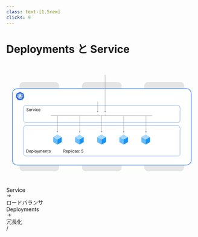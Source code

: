 ```yaml
---
class: text-[1.5rem]
clicks: 9
---
```


# Deployments と Service

<div class="grid grid-cols-[1fr,1fr] gap-8 h-[85%]">
  <div class="my-auto">

  <svg width="600" height="391" viewBox="0 0 666 391" fill="none" xmlns="http://www.w3.org/2000/svg">
    <!-- nodes -->
    <rect v-click="1" x="46" y="46" width="139" height="313" rx="14" fill="#E5E5E5"/>
    <rect v-click="1" x="265" y="46" width="139" height="313" rx="14" fill="#E5E5E5"/>
    <rect v-click="1" x="483" y="46" width="140" height="313" rx="14" fill="#E5E5E5"/>
    <svg class="fill-[#181818] dark:fill-[#d3d3d3]">
      <path v-click="1" d="M107.438 371.818V382H106.244L100.696 374.006H100.597V382H99.3638V371.818H100.557L106.125 379.832H106.225V371.818H107.438ZM112.848 382.159C112.159 382.159 111.554 381.995 111.033 381.667C110.516 381.339 110.112 380.88 109.82 380.29C109.532 379.7 109.388 379.01 109.388 378.222C109.388 377.426 109.532 376.732 109.82 376.138C110.112 375.545 110.516 375.085 111.033 374.756C111.554 374.428 112.159 374.264 112.848 374.264C113.537 374.264 114.141 374.428 114.658 374.756C115.178 375.085 115.582 375.545 115.871 376.138C116.162 376.732 116.308 377.426 116.308 378.222C116.308 379.01 116.162 379.7 115.871 380.29C115.582 380.88 115.178 381.339 114.658 381.667C114.141 381.995 113.537 382.159 112.848 382.159ZM112.848 381.105C113.372 381.105 113.803 380.971 114.141 380.702C114.479 380.434 114.729 380.081 114.891 379.643C115.054 379.206 115.135 378.732 115.135 378.222C115.135 377.711 115.054 377.236 114.891 376.795C114.729 376.354 114.479 375.998 114.141 375.726C113.803 375.454 113.372 375.318 112.848 375.318C112.324 375.318 111.893 375.454 111.555 375.726C111.217 375.998 110.967 376.354 110.805 376.795C110.642 377.236 110.561 377.711 110.561 378.222C110.561 378.732 110.642 379.206 110.805 379.643C110.967 380.081 111.217 380.434 111.555 380.702C111.893 380.971 112.324 381.105 112.848 381.105ZM120.983 382.159C120.346 382.159 119.785 381.998 119.297 381.677C118.81 381.352 118.429 380.895 118.154 380.305C117.879 379.711 117.741 379.01 117.741 378.202C117.741 377.4 117.879 376.704 118.154 376.114C118.429 375.524 118.812 375.068 119.302 374.746C119.793 374.425 120.36 374.264 121.003 374.264C121.5 374.264 121.893 374.347 122.181 374.513C122.473 374.675 122.695 374.861 122.847 375.07C123.003 375.275 123.124 375.444 123.21 375.577H123.309V371.818H124.483V382H123.349V380.827H123.21C123.124 380.966 123.001 381.142 122.842 381.354C122.683 381.562 122.456 381.75 122.161 381.915C121.866 382.078 121.473 382.159 120.983 382.159ZM121.142 381.105C121.613 381.105 122.01 380.982 122.335 380.737C122.66 380.489 122.907 380.146 123.076 379.708C123.245 379.267 123.329 378.759 123.329 378.182C123.329 377.612 123.247 377.113 123.081 376.685C122.915 376.254 122.67 375.92 122.345 375.681C122.02 375.439 121.619 375.318 121.142 375.318C120.645 375.318 120.23 375.446 119.899 375.701C119.571 375.953 119.324 376.296 119.158 376.73C118.996 377.161 118.915 377.645 118.915 378.182C118.915 378.725 118.997 379.219 119.163 379.663C119.332 380.104 119.581 380.455 119.909 380.717C120.24 380.976 120.651 381.105 121.142 381.105ZM129.996 382.159C129.26 382.159 128.626 381.997 128.092 381.672C127.562 381.344 127.153 380.886 126.864 380.3C126.579 379.71 126.437 379.024 126.437 378.241C126.437 377.459 126.579 376.77 126.864 376.173C127.153 375.573 127.554 375.106 128.067 374.771C128.584 374.433 129.188 374.264 129.877 374.264C130.275 374.264 130.667 374.33 131.055 374.463C131.443 374.596 131.796 374.811 132.114 375.109C132.432 375.404 132.686 375.795 132.875 376.283C133.064 376.77 133.158 377.37 133.158 378.082V378.58H127.272V377.565H131.965C131.965 377.134 131.879 376.75 131.706 376.412C131.537 376.074 131.296 375.807 130.981 375.612C130.669 375.416 130.301 375.318 129.877 375.318C129.41 375.318 129.005 375.434 128.664 375.666C128.326 375.895 128.066 376.193 127.883 376.561C127.701 376.929 127.61 377.323 127.61 377.744V378.42C127.61 378.997 127.709 379.486 127.908 379.887C128.11 380.285 128.39 380.588 128.748 380.797C129.106 381.002 129.522 381.105 129.996 381.105C130.305 381.105 130.583 381.062 130.831 380.976C131.083 380.886 131.3 380.754 131.483 380.578C131.665 380.399 131.806 380.177 131.905 379.912L133.039 380.23C132.92 380.615 132.719 380.953 132.437 381.244C132.156 381.533 131.808 381.758 131.393 381.92C130.979 382.08 130.513 382.159 129.996 382.159Z" />
      <path v-click="1" d="M326.438 371.818V382H325.244L319.696 374.006H319.597V382H318.364V371.818H319.557L325.125 379.832H325.225V371.818H326.438ZM331.848 382.159C331.159 382.159 330.554 381.995 330.033 381.667C329.516 381.339 329.112 380.88 328.82 380.29C328.532 379.7 328.388 379.01 328.388 378.222C328.388 377.426 328.532 376.732 328.82 376.138C329.112 375.545 329.516 375.085 330.033 374.756C330.554 374.428 331.159 374.264 331.848 374.264C332.537 374.264 333.141 374.428 333.658 374.756C334.178 375.085 334.582 375.545 334.871 376.138C335.162 376.732 335.308 377.426 335.308 378.222C335.308 379.01 335.162 379.7 334.871 380.29C334.582 380.88 334.178 381.339 333.658 381.667C333.141 381.995 332.537 382.159 331.848 382.159ZM331.848 381.105C332.372 381.105 332.803 380.971 333.141 380.702C333.479 380.434 333.729 380.081 333.891 379.643C334.054 379.206 334.135 378.732 334.135 378.222C334.135 377.711 334.054 377.236 333.891 376.795C333.729 376.354 333.479 375.998 333.141 375.726C332.803 375.454 332.372 375.318 331.848 375.318C331.324 375.318 330.893 375.454 330.555 375.726C330.217 375.998 329.967 376.354 329.805 376.795C329.642 377.236 329.561 377.711 329.561 378.222C329.561 378.732 329.642 379.206 329.805 379.643C329.967 380.081 330.217 380.434 330.555 380.702C330.893 380.971 331.324 381.105 331.848 381.105ZM339.983 382.159C339.346 382.159 338.785 381.998 338.297 381.677C337.81 381.352 337.429 380.895 337.154 380.305C336.879 379.711 336.741 379.01 336.741 378.202C336.741 377.4 336.879 376.704 337.154 376.114C337.429 375.524 337.812 375.068 338.302 374.746C338.793 374.425 339.36 374.264 340.003 374.264C340.5 374.264 340.893 374.347 341.181 374.513C341.473 374.675 341.695 374.861 341.847 375.07C342.003 375.275 342.124 375.444 342.21 375.577H342.309V371.818H343.483V382H342.349V380.827H342.21C342.124 380.966 342.001 381.142 341.842 381.354C341.683 381.562 341.456 381.75 341.161 381.915C340.866 382.078 340.473 382.159 339.983 382.159ZM340.142 381.105C340.613 381.105 341.01 380.982 341.335 380.737C341.66 380.489 341.907 380.146 342.076 379.708C342.245 379.267 342.329 378.759 342.329 378.182C342.329 377.612 342.247 377.113 342.081 376.685C341.915 376.254 341.67 375.92 341.345 375.681C341.02 375.439 340.619 375.318 340.142 375.318C339.645 375.318 339.23 375.446 338.899 375.701C338.571 375.953 338.324 376.296 338.158 376.73C337.996 377.161 337.915 377.645 337.915 378.182C337.915 378.725 337.997 379.219 338.163 379.663C338.332 380.104 338.581 380.455 338.909 380.717C339.24 380.976 339.651 381.105 340.142 381.105ZM348.996 382.159C348.26 382.159 347.626 381.997 347.092 381.672C346.562 381.344 346.153 380.886 345.864 380.3C345.579 379.71 345.437 379.024 345.437 378.241C345.437 377.459 345.579 376.77 345.864 376.173C346.153 375.573 346.554 375.106 347.067 374.771C347.584 374.433 348.188 374.264 348.877 374.264C349.275 374.264 349.667 374.33 350.055 374.463C350.443 374.596 350.796 374.811 351.114 375.109C351.432 375.404 351.686 375.795 351.875 376.283C352.064 376.77 352.158 377.37 352.158 378.082V378.58H346.272V377.565H350.965C350.965 377.134 350.879 376.75 350.706 376.412C350.537 376.074 350.296 375.807 349.981 375.612C349.669 375.416 349.301 375.318 348.877 375.318C348.41 375.318 348.005 375.434 347.664 375.666C347.326 375.895 347.066 376.193 346.883 376.561C346.701 376.929 346.61 377.323 346.61 377.744V378.42C346.61 378.997 346.709 379.486 346.908 379.887C347.11 380.285 347.39 380.588 347.748 380.797C348.106 381.002 348.522 381.105 348.996 381.105C349.305 381.105 349.583 381.062 349.831 380.976C350.083 380.886 350.3 380.754 350.483 380.578C350.665 380.399 350.806 380.177 350.905 379.912L352.039 380.23C351.92 380.615 351.719 380.953 351.437 381.244C351.156 381.533 350.808 381.758 350.393 381.92C349.979 382.08 349.513 382.159 348.996 382.159Z" />
      <path v-click="1" d="M544.438 371.818V382H543.244L537.696 374.006H537.597V382H536.364V371.818H537.557L543.125 379.832H543.225V371.818H544.438ZM549.848 382.159C549.159 382.159 548.554 381.995 548.033 381.667C547.516 381.339 547.112 380.88 546.82 380.29C546.532 379.7 546.388 379.01 546.388 378.222C546.388 377.426 546.532 376.732 546.82 376.138C547.112 375.545 547.516 375.085 548.033 374.756C548.554 374.428 549.159 374.264 549.848 374.264C550.537 374.264 551.141 374.428 551.658 374.756C552.178 375.085 552.582 375.545 552.871 376.138C553.162 376.732 553.308 377.426 553.308 378.222C553.308 379.01 553.162 379.7 552.871 380.29C552.582 380.88 552.178 381.339 551.658 381.667C551.141 381.995 550.537 382.159 549.848 382.159ZM549.848 381.105C550.372 381.105 550.803 380.971 551.141 380.702C551.479 380.434 551.729 380.081 551.891 379.643C552.054 379.206 552.135 378.732 552.135 378.222C552.135 377.711 552.054 377.236 551.891 376.795C551.729 376.354 551.479 375.998 551.141 375.726C550.803 375.454 550.372 375.318 549.848 375.318C549.324 375.318 548.893 375.454 548.555 375.726C548.217 375.998 547.967 376.354 547.805 376.795C547.642 377.236 547.561 377.711 547.561 378.222C547.561 378.732 547.642 379.206 547.805 379.643C547.967 380.081 548.217 380.434 548.555 380.702C548.893 380.971 549.324 381.105 549.848 381.105ZM557.983 382.159C557.346 382.159 556.785 381.998 556.297 381.677C555.81 381.352 555.429 380.895 555.154 380.305C554.879 379.711 554.741 379.01 554.741 378.202C554.741 377.4 554.879 376.704 555.154 376.114C555.429 375.524 555.812 375.068 556.302 374.746C556.793 374.425 557.36 374.264 558.003 374.264C558.5 374.264 558.893 374.347 559.181 374.513C559.473 374.675 559.695 374.861 559.847 375.07C560.003 375.275 560.124 375.444 560.21 375.577H560.309V371.818H561.483V382H560.349V380.827H560.21C560.124 380.966 560.001 381.142 559.842 381.354C559.683 381.562 559.456 381.75 559.161 381.915C558.866 382.078 558.473 382.159 557.983 382.159ZM558.142 381.105C558.613 381.105 559.01 380.982 559.335 380.737C559.66 380.489 559.907 380.146 560.076 379.708C560.245 379.267 560.329 378.759 560.329 378.182C560.329 377.612 560.247 377.113 560.081 376.685C559.915 376.254 559.67 375.92 559.345 375.681C559.02 375.439 558.619 375.318 558.142 375.318C557.645 375.318 557.23 375.446 556.899 375.701C556.571 375.953 556.324 376.296 556.158 376.73C555.996 377.161 555.915 377.645 555.915 378.182C555.915 378.725 555.997 379.219 556.163 379.663C556.332 380.104 556.581 380.455 556.909 380.717C557.24 380.976 557.651 381.105 558.142 381.105ZM566.996 382.159C566.26 382.159 565.626 381.997 565.092 381.672C564.562 381.344 564.153 380.886 563.864 380.3C563.579 379.71 563.437 379.024 563.437 378.241C563.437 377.459 563.579 376.77 563.864 376.173C564.153 375.573 564.554 375.106 565.067 374.771C565.584 374.433 566.188 374.264 566.877 374.264C567.275 374.264 567.667 374.33 568.055 374.463C568.443 374.596 568.796 374.811 569.114 375.109C569.432 375.404 569.686 375.795 569.875 376.283C570.064 376.77 570.158 377.37 570.158 378.082V378.58H564.272V377.565H568.965C568.965 377.134 568.879 376.75 568.706 376.412C568.537 376.074 568.296 375.807 567.981 375.612C567.669 375.416 567.301 375.318 566.877 375.318C566.41 375.318 566.005 375.434 565.664 375.666C565.326 375.895 565.066 376.193 564.883 376.561C564.701 376.929 564.61 377.323 564.61 377.744V378.42C564.61 378.997 564.709 379.486 564.908 379.887C565.11 380.285 565.39 380.588 565.748 380.797C566.106 381.002 566.522 381.105 566.996 381.105C567.305 381.105 567.583 381.062 567.831 380.976C568.083 380.886 568.3 380.754 568.483 380.578C568.665 380.399 568.806 380.177 568.905 379.912L570.039 380.23C569.92 380.615 569.719 380.953 569.437 381.244C569.156 381.533 568.808 381.758 568.393 381.92C567.979 382.08 567.513 382.159 566.996 382.159Z" />
  </svg>
    <!-- cluster -->
    <rect v-click="2" x="21.041" y="69.1217" width="626.715" height="268.154" rx="18" fill="white"/>
    <path v-click="2" d="M60.3092 87.1473C60.1392 86.5999 59.729 86.1547 59.2168 85.8822L48.8151 80.8899C48.5408 80.7537 48.2349 80.7196 47.9606 80.7196C47.6863 80.7196 47.3804 80.7196 47.1086 80.7877L36.7044 85.814C36.1922 86.0525 35.8184 86.4977 35.68 87.0791L33.1239 98.3263C33.022 98.9078 33.1579 99.4892 33.5002 99.9685L40.6976 108.89C41.1079 109.301 41.688 109.574 42.2658 109.608H53.7259C54.34 109.676 54.9202 109.403 55.294 108.89L62.4914 99.9685C62.8337 99.4892 62.9697 98.9078 62.9017 98.3263L60.3092 87.1473Z" fill="#326DE6"/>
    <path v-click="2" d="M58.5435 97.6081C58.51 97.6081 58.4766 97.6081 58.4766 97.5741C58.4766 97.5402 58.4098 97.5402 58.3429 97.5402C58.2092 97.5062 58.0755 97.5062 57.9394 97.5062C57.8726 97.5062 57.8058 97.5062 57.7389 97.4723H57.7055C57.3354 97.4383 56.9343 97.3704 56.5643 97.2685C56.464 97.2346 56.3637 97.1327 56.3303 97.0309C56.3637 97.0309 56.3303 97.0309 56.3303 97.0309L56.0629 96.963C56.1966 95.9735 56.1298 94.9525 55.9292 93.963C55.6953 92.9735 55.2918 92.0204 54.7546 91.1692L54.9552 90.9655V90.9315C54.9552 90.8296 54.9886 90.6938 55.0554 90.6259C55.3563 90.3543 55.6595 90.1482 55.9937 89.9444C56.0605 89.9105 56.1274 89.8765 56.1942 89.8426C56.3279 89.7747 56.4282 89.7068 56.5643 89.6389C56.5977 89.6049 56.6311 89.6049 56.6646 89.571C56.698 89.537 56.6646 89.537 56.6646 89.5031C56.9654 89.2654 57.0346 88.8555 56.7983 88.55C56.698 88.4141 56.4974 88.3123 56.3279 88.3123C56.1608 88.3123 55.9913 88.3802 55.8576 88.4821L55.8242 88.516C55.7908 88.55 55.7573 88.5839 55.7239 88.5839C55.6236 88.6858 55.5234 88.7876 55.4565 88.8895C55.4231 88.9574 55.3563 88.9913 55.3228 89.0253C55.0889 89.2969 54.7857 89.571 54.4848 89.7747C54.418 89.8086 54.3511 89.8426 54.2843 89.8426C54.2509 89.8426 54.184 89.8426 54.1506 89.8086H54.1172L53.8498 89.9784C53.5824 89.7068 53.2792 89.4327 53.0118 89.1611C51.7703 88.1716 50.2281 87.5605 48.65 87.3883L48.6166 87.1167V87.1506C48.5163 87.0827 48.4829 86.9809 48.4494 86.879C48.4494 86.5031 48.4494 86.1296 48.5163 85.7198V85.6858C48.5163 85.6179 48.5497 85.55 48.5497 85.4821C48.5831 85.3463 48.5831 85.2105 48.6166 85.0722V84.8637C48.65 84.5217 48.3826 84.1822 48.046 84.1482C47.8454 84.1143 47.6425 84.2161 47.4754 84.3859C47.3417 84.5217 47.2748 84.6915 47.2748 84.8637V85.0334C47.2748 85.1692 47.3082 85.305 47.3417 85.4433C47.3751 85.5112 47.3751 85.5791 47.3751 85.647V85.681C47.4419 86.0569 47.4419 86.4303 47.4419 86.8402C47.4085 86.9421 47.3751 87.0439 47.2748 87.1118V87.1797L47.2414 87.4513C46.8713 87.4853 46.5037 87.5532 46.1002 87.6211C44.5245 87.9631 43.0801 88.8143 41.9747 90.0075L41.7742 89.8717H41.7408C41.7073 89.8717 41.6739 89.9056 41.6071 89.9056C41.5402 89.9056 41.4734 89.8717 41.4065 89.8377C41.1057 89.6001 40.8025 89.326 40.5685 89.0544C40.5351 88.9865 40.4683 88.9525 40.4349 88.9186C40.3346 88.8167 40.2677 88.7149 40.1675 88.613C40.134 88.5791 40.1006 88.5791 40.0672 88.5451C40.0338 88.5112 40.0338 88.5112 40.0338 88.5112C39.9001 88.4093 39.7329 88.3414 39.5634 88.3414C39.3629 88.3414 39.1934 88.4093 39.0931 88.5791C38.8926 88.8846 38.9594 89.2945 39.2268 89.5322C39.2602 89.5322 39.2602 89.5661 39.2602 89.5661C39.2602 89.5661 39.3271 89.634 39.3605 89.634C39.4608 89.7019 39.5945 89.7698 39.7306 89.8377C39.7974 89.8717 39.8643 89.9056 39.9311 89.9396C40.2677 90.1433 40.602 90.3495 40.8694 90.6211C40.9362 90.689 41.0031 90.8248 40.9696 90.9267V90.8927L41.1702 91.0964C41.1368 91.1643 41.1033 91.1983 41.0699 91.2662C40.029 92.9371 39.5945 94.9137 39.8953 96.8563L39.6279 96.9242C39.6279 96.9581 39.5945 96.9581 39.5945 96.9581C39.5611 97.06 39.4608 97.1279 39.3605 97.1958C38.9905 97.2976 38.6228 97.3655 38.2193 97.3995C38.1525 97.3995 38.0856 97.3995 38.0188 97.4335C37.8851 97.4335 37.7514 97.4674 37.6153 97.4674C37.5819 97.4674 37.5485 97.5014 37.4816 97.5014C37.4482 97.5014 37.4482 97.5014 37.4148 97.5353C37.0447 97.6032 36.8107 97.9452 36.8776 98.3186C36.9444 98.6242 37.2476 98.8304 37.5485 98.7964C37.6153 98.7964 37.6487 98.7964 37.7156 98.7625C37.749 98.7625 37.749 98.7625 37.749 98.7285C37.749 98.6946 37.8493 98.7285 37.8827 98.7285C38.0164 98.6946 38.1501 98.6266 38.2527 98.5927C38.3196 98.5587 38.3864 98.5248 38.4533 98.5248H38.4867C38.8568 98.389 39.191 98.2871 39.5945 98.2192H39.6279C39.7282 98.2192 39.8284 98.2532 39.8953 98.3211C39.9287 98.3211 39.9287 98.355 39.9287 98.355L40.2295 98.3211C40.7333 99.8878 41.6715 101.287 42.9798 102.308C43.2807 102.546 43.5504 102.752 43.8847 102.922L43.7176 103.159C43.7176 103.193 43.751 103.193 43.751 103.193C43.8178 103.295 43.8178 103.431 43.7844 103.535C43.6507 103.877 43.4478 104.217 43.2472 104.525V104.559C43.2138 104.627 43.1804 104.661 43.1135 104.728C43.0467 104.796 42.9798 104.932 42.8796 105.07C42.8462 105.104 42.8462 105.138 42.8127 105.172C42.8127 105.172 42.8127 105.206 42.7793 105.206C42.6122 105.548 42.7459 105.956 43.0467 106.125C43.1135 106.159 43.2138 106.193 43.2807 106.193C43.5481 106.193 43.7844 106.023 43.9181 105.783C43.9181 105.783 43.9181 105.749 43.9515 105.749C43.9515 105.715 43.985 105.682 44.0184 105.648C44.0518 105.512 44.1186 105.41 44.1521 105.272L44.2189 105.068C44.3192 104.692 44.4863 104.353 44.6558 104.011C44.7227 103.909 44.8229 103.841 44.9232 103.807C44.9566 103.807 44.9566 103.807 44.9566 103.773L45.0903 103.501C46.0286 103.877 47.0027 104.047 48.0078 104.047C48.6118 104.047 49.2158 103.979 49.8198 103.809C50.1899 103.741 50.5575 103.606 50.8942 103.504L51.0279 103.741C51.0613 103.741 51.0613 103.741 51.0613 103.775C51.1616 103.809 51.2618 103.877 51.3287 103.979C51.4958 104.321 51.6653 104.661 51.7656 105.036V105.07L51.8324 105.274C51.8658 105.41 51.8993 105.546 51.9661 105.65C51.9995 105.684 51.9995 105.718 52.033 105.752C52.033 105.752 52.033 105.786 52.0664 105.786C52.2001 106.023 52.4364 106.196 52.7038 106.196C52.8041 106.196 52.8709 106.162 52.9712 106.128C53.1049 106.06 53.2386 105.924 53.272 105.752C53.3055 105.582 53.3055 105.41 53.2386 105.24C53.2386 105.206 53.2052 105.206 53.2052 105.206C53.2052 105.172 53.1718 105.138 53.1383 105.104C53.0715 104.969 53.0046 104.867 52.9044 104.762C52.8709 104.694 52.8375 104.661 52.7707 104.593V104.525C52.5367 104.219 52.3672 103.877 52.2335 103.535C52.2001 103.433 52.2001 103.298 52.2669 103.193C52.2669 103.159 52.3004 103.159 52.3004 103.159L52.2001 102.888C53.9119 101.83 55.2202 100.196 55.8242 98.2532L56.0916 98.2871C56.125 98.2871 56.125 98.2532 56.125 98.2532C56.1919 98.1853 56.2921 98.1513 56.3924 98.1513H56.4258C56.7959 98.2192 57.1635 98.3211 57.5002 98.4569H57.5336C57.6004 98.4908 57.6673 98.5248 57.7341 98.5248C57.8678 98.5927 57.9681 98.6606 58.1042 98.6946C58.1376 98.6946 58.171 98.7285 58.2379 98.7285C58.2713 98.7285 58.2713 98.7285 58.3047 98.7625C58.3716 98.7964 58.405 98.7964 58.4718 98.7964C58.7727 98.7964 59.0424 98.5927 59.1427 98.3186C59.1141 97.95 58.8443 97.676 58.5435 97.6081ZM48.8481 96.5507L47.9433 96.9945L47.0385 96.5507L46.8045 95.5612L47.4419 94.7439H48.4494L49.0869 95.5612L48.8481 96.5507ZM54.3153 94.3365C54.4825 95.0519 54.5159 95.7673 54.449 96.4828L51.2618 95.5636C50.961 95.4957 50.7915 95.1877 50.8583 94.8821C50.8918 94.7803 50.9252 94.7124 50.992 94.6445L53.5084 92.326C53.8784 92.9396 54.1482 93.621 54.3153 94.3365ZM52.5033 91.0649L49.753 93.0414C49.519 93.1772 49.1824 93.1433 49.0153 92.9056C48.9484 92.8377 48.915 92.7698 48.915 92.6679L48.7144 89.2266C50.1899 89.3964 51.4982 90.0439 52.5033 91.0649ZM46.4321 89.326L47.1029 89.1902L46.9358 92.5976C46.9358 92.9032 46.6684 93.1433 46.3652 93.1433C46.2649 93.1433 46.1981 93.1093 46.0978 93.0754L43.3141 91.0649C44.1831 90.2136 45.2574 89.6001 46.4321 89.326ZM42.34 92.326L44.8229 94.5741C45.0569 94.7779 45.0903 95.1198 44.8898 95.3575C44.8229 95.4593 44.7561 95.4933 44.6224 95.5272L41.3683 96.4804C41.2657 95.0519 41.5999 93.5871 42.34 92.326ZM41.7694 98.0858L45.0903 97.5062C45.3577 97.5062 45.6275 97.676 45.6609 97.95C45.6943 98.0519 45.6943 98.1877 45.6275 98.292L44.3526 101.428C43.178 100.642 42.2374 99.4488 41.7694 98.0858ZM49.3853 102.311C48.915 102.412 48.447 102.48 47.9433 102.48C47.239 102.48 46.5013 102.344 45.8304 102.138L47.4754 99.1044C47.6425 98.9007 47.9123 98.8328 48.1462 98.9686C48.2465 99.0365 48.3134 99.1044 48.4136 99.2063L50.0251 102.172C49.8198 102.209 49.6193 102.243 49.3853 102.311ZM53.4774 99.3469C52.9736 100.164 52.2693 100.88 51.4648 101.391L50.1564 98.1877C50.0896 97.9161 50.2233 97.642 50.4573 97.5402C50.5575 97.5062 50.6578 97.4723 50.7581 97.4723L54.1124 98.0519C53.9477 98.5272 53.7447 98.971 53.4774 99.3469Z" fill="white"/>
    <rect v-click="2" x="21.041" y="69.1217" width="626.715" height="268.154" rx="18" stroke="#4A86E8" stroke-width="2"/>
    <!-- deployment frame -->
    <rect v-click="3" x="60.6221" y="198.333" width="547.553" height="107.248" rx="8.5" stroke="#4A86E8"/>
    <path v-click="3" d="M200.233 293V282.818H203.673C204.469 282.818 205.122 282.954 205.632 283.226C206.143 283.494 206.52 283.864 206.766 284.334C207.011 284.805 207.134 285.34 207.134 285.94C207.134 286.54 207.011 287.072 206.766 287.536C206.52 288 206.144 288.365 205.637 288.63C205.13 288.892 204.482 289.023 203.693 289.023H200.909V287.909H203.653C204.197 287.909 204.634 287.829 204.966 287.67C205.301 287.511 205.543 287.286 205.692 286.994C205.844 286.699 205.92 286.348 205.92 285.94C205.92 285.533 205.844 285.176 205.692 284.871C205.539 284.566 205.296 284.331 204.961 284.165C204.626 283.996 204.184 283.912 203.634 283.912H201.466V293H200.233ZM205.026 288.426L207.531 293H206.099L203.634 288.426H205.026ZM212.149 293.159C211.413 293.159 210.778 292.997 210.244 292.672C209.714 292.344 209.305 291.886 209.017 291.3C208.731 290.71 208.589 290.024 208.589 289.241C208.589 288.459 208.731 287.77 209.017 287.173C209.305 286.573 209.706 286.106 210.22 285.771C210.737 285.433 211.34 285.264 212.029 285.264C212.427 285.264 212.82 285.33 213.208 285.463C213.595 285.596 213.948 285.811 214.267 286.109C214.585 286.404 214.838 286.795 215.027 287.283C215.216 287.77 215.311 288.37 215.311 289.082V289.579H209.424V288.565H214.117C214.117 288.134 214.031 287.75 213.859 287.412C213.69 287.074 213.448 286.807 213.133 286.611C212.821 286.416 212.454 286.318 212.029 286.318C211.562 286.318 211.158 286.434 210.816 286.666C210.478 286.895 210.218 287.193 210.036 287.561C209.853 287.929 209.762 288.323 209.762 288.744V289.42C209.762 289.997 209.862 290.486 210.061 290.887C210.263 291.285 210.543 291.588 210.901 291.797C211.259 292.002 211.675 292.105 212.149 292.105C212.457 292.105 212.735 292.062 212.984 291.976C213.236 291.886 213.453 291.754 213.635 291.578C213.817 291.399 213.958 291.177 214.058 290.912L215.191 291.23C215.072 291.614 214.871 291.953 214.59 292.244C214.308 292.533 213.96 292.758 213.546 292.92C213.131 293.079 212.666 293.159 212.149 293.159ZM217.095 295.864V285.364H218.229V286.577H218.368C218.454 286.444 218.574 286.275 218.726 286.069C218.882 285.861 219.104 285.675 219.392 285.513C219.684 285.347 220.078 285.264 220.575 285.264C221.218 285.264 221.785 285.425 222.276 285.746C222.766 286.068 223.149 286.524 223.424 287.114C223.699 287.703 223.837 288.399 223.837 289.202C223.837 290.01 223.699 290.711 223.424 291.305C223.149 291.895 222.768 292.352 222.281 292.677C221.794 292.998 221.232 293.159 220.595 293.159C220.105 293.159 219.712 293.078 219.417 292.915C219.122 292.75 218.895 292.562 218.736 292.354C218.577 292.141 218.454 291.966 218.368 291.827H218.269V295.864H217.095ZM218.249 289.182C218.249 289.758 218.333 290.267 218.502 290.708C218.671 291.145 218.918 291.489 219.243 291.737C219.568 291.982 219.966 292.105 220.436 292.105C220.927 292.105 221.336 291.976 221.664 291.717C221.996 291.455 222.244 291.104 222.41 290.663C222.579 290.219 222.664 289.725 222.664 289.182C222.664 288.645 222.581 288.161 222.415 287.73C222.253 287.296 222.006 286.953 221.674 286.701C221.346 286.446 220.933 286.318 220.436 286.318C219.959 286.318 219.558 286.439 219.233 286.681C218.908 286.92 218.663 287.254 218.497 287.685C218.332 288.113 218.249 288.612 218.249 289.182ZM226.8 282.818V293H225.627V282.818H226.8ZM228.949 293V285.364H230.122V293H228.949ZM229.545 284.091C229.317 284.091 229.12 284.013 228.954 283.857C228.791 283.701 228.71 283.514 228.71 283.295C228.71 283.077 228.791 282.889 228.954 282.734C229.12 282.578 229.317 282.5 229.545 282.5C229.774 282.5 229.97 282.578 230.132 282.734C230.298 282.889 230.381 283.077 230.381 283.295C230.381 283.514 230.298 283.701 230.132 283.857C229.97 284.013 229.774 284.091 229.545 284.091ZM235.373 293.159C234.657 293.159 234.041 292.99 233.524 292.652C233.007 292.314 232.609 291.848 232.331 291.255C232.052 290.662 231.913 289.984 231.913 289.221C231.913 288.446 232.056 287.761 232.341 287.168C232.629 286.572 233.03 286.106 233.544 285.771C234.061 285.433 234.664 285.264 235.354 285.264C235.89 285.264 236.374 285.364 236.805 285.562C237.236 285.761 237.589 286.04 237.864 286.398C238.139 286.756 238.31 287.173 238.376 287.65H237.203C237.113 287.302 236.915 286.994 236.606 286.726C236.301 286.454 235.89 286.318 235.373 286.318C234.916 286.318 234.515 286.437 234.17 286.676C233.829 286.911 233.562 287.244 233.37 287.675C233.181 288.103 233.086 288.605 233.086 289.182C233.086 289.772 233.179 290.285 233.365 290.723C233.554 291.16 233.819 291.5 234.16 291.742C234.505 291.984 234.909 292.105 235.373 292.105C235.678 292.105 235.955 292.052 236.204 291.946C236.452 291.84 236.663 291.687 236.835 291.489C237.007 291.29 237.13 291.051 237.203 290.773H238.376C238.31 291.223 238.146 291.629 237.884 291.991C237.626 292.349 237.282 292.634 236.855 292.846C236.431 293.055 235.937 293.159 235.373 293.159ZM242.339 293.179C241.855 293.179 241.416 293.088 241.021 292.905C240.627 292.72 240.314 292.453 240.081 292.105C239.849 291.754 239.733 291.329 239.733 290.832C239.733 290.395 239.82 290.04 239.992 289.768C240.164 289.493 240.395 289.278 240.683 289.122C240.971 288.966 241.29 288.85 241.638 288.774C241.989 288.694 242.342 288.632 242.697 288.585C243.161 288.525 243.537 288.481 243.825 288.451C244.117 288.418 244.329 288.363 244.461 288.287C244.597 288.211 244.665 288.078 244.665 287.889V287.849C244.665 287.359 244.531 286.978 244.263 286.706C243.997 286.434 243.595 286.298 243.055 286.298C242.494 286.298 242.055 286.421 241.737 286.666C241.419 286.911 241.195 287.173 241.066 287.452L239.952 287.054C240.151 286.59 240.416 286.229 240.748 285.97C241.082 285.708 241.447 285.526 241.841 285.423C242.239 285.317 242.63 285.264 243.015 285.264C243.26 285.264 243.542 285.294 243.86 285.354C244.181 285.41 244.491 285.528 244.79 285.707C245.091 285.886 245.341 286.156 245.54 286.517C245.739 286.878 245.839 287.362 245.839 287.969V293H244.665V291.966H244.606C244.526 292.132 244.394 292.309 244.208 292.498C244.022 292.687 243.775 292.847 243.467 292.98C243.159 293.113 242.783 293.179 242.339 293.179ZM242.518 292.125C242.982 292.125 243.373 292.034 243.691 291.851C244.012 291.669 244.254 291.434 244.417 291.145C244.582 290.857 244.665 290.554 244.665 290.236V289.162C244.616 289.221 244.506 289.276 244.337 289.326C244.171 289.372 243.979 289.414 243.76 289.45C243.545 289.483 243.335 289.513 243.129 289.54C242.927 289.563 242.763 289.583 242.637 289.599C242.332 289.639 242.047 289.704 241.782 289.793C241.52 289.879 241.308 290.01 241.145 290.186C240.986 290.358 240.907 290.594 240.907 290.892C240.907 291.3 241.058 291.608 241.359 291.817C241.664 292.022 242.05 292.125 242.518 292.125ZM253.389 287.074L252.335 287.372C252.269 287.196 252.171 287.026 252.042 286.86C251.916 286.691 251.744 286.552 251.525 286.442C251.306 286.333 251.026 286.278 250.685 286.278C250.217 286.278 249.828 286.386 249.516 286.601C249.208 286.814 249.054 287.084 249.054 287.412C249.054 287.703 249.16 287.934 249.372 288.103C249.584 288.272 249.916 288.413 250.366 288.525L251.5 288.804C252.183 288.97 252.692 289.223 253.026 289.565C253.361 289.903 253.528 290.338 253.528 290.872C253.528 291.31 253.402 291.701 253.151 292.045C252.902 292.39 252.554 292.662 252.107 292.861C251.659 293.06 251.139 293.159 250.545 293.159C249.767 293.159 249.122 292.99 248.612 292.652C248.101 292.314 247.778 291.82 247.642 291.17L248.756 290.892C248.862 291.303 249.062 291.611 249.357 291.817C249.656 292.022 250.045 292.125 250.526 292.125C251.072 292.125 251.507 292.009 251.828 291.777C252.153 291.542 252.315 291.26 252.315 290.932C252.315 290.667 252.223 290.444 252.037 290.266C251.851 290.083 251.566 289.947 251.182 289.858L249.909 289.56C249.21 289.394 248.696 289.137 248.368 288.789C248.043 288.438 247.881 287.998 247.881 287.471C247.881 287.041 248.002 286.659 248.244 286.328C248.489 285.997 248.822 285.736 249.243 285.547C249.667 285.359 250.148 285.264 250.685 285.264C251.44 285.264 252.034 285.43 252.464 285.761C252.899 286.093 253.207 286.53 253.389 287.074ZM256.15 293.079C255.904 293.079 255.694 292.992 255.518 292.816C255.343 292.64 255.255 292.43 255.255 292.185C255.255 291.939 255.343 291.729 255.518 291.553C255.694 291.377 255.904 291.29 256.15 291.29C256.395 291.29 256.605 291.377 256.781 291.553C256.957 291.729 257.045 291.939 257.045 292.185C257.045 292.347 257.003 292.496 256.92 292.632C256.841 292.768 256.733 292.877 256.597 292.96C256.465 293.04 256.315 293.079 256.15 293.079ZM256.15 287.412C255.904 287.412 255.694 287.324 255.518 287.148C255.343 286.973 255.255 286.762 255.255 286.517C255.255 286.272 255.343 286.061 255.518 285.886C255.694 285.71 255.904 285.622 256.15 285.622C256.395 285.622 256.605 285.71 256.781 285.886C256.957 286.061 257.045 286.272 257.045 286.517C257.045 286.679 257.003 286.828 256.92 286.964C256.841 287.1 256.733 287.21 256.597 287.292C256.465 287.372 256.315 287.412 256.15 287.412ZM266.249 293.139C265.666 293.139 265.141 293.023 264.673 292.791C264.206 292.559 263.832 292.241 263.55 291.837C263.268 291.432 263.114 290.971 263.088 290.454H264.281C264.327 290.915 264.536 291.296 264.907 291.598C265.282 291.896 265.729 292.045 266.249 292.045C266.667 292.045 267.038 291.948 267.363 291.752C267.691 291.556 267.948 291.288 268.134 290.947C268.323 290.602 268.417 290.212 268.417 289.778C268.417 289.334 268.319 288.938 268.124 288.59C267.932 288.239 267.666 287.962 267.328 287.76C266.99 287.558 266.604 287.455 266.17 287.452C265.858 287.448 265.539 287.496 265.21 287.596C264.882 287.692 264.612 287.816 264.4 287.969L263.247 287.829L263.863 282.818H269.153V283.912H264.897L264.539 286.915H264.599C264.808 286.749 265.07 286.611 265.384 286.502C265.699 286.393 266.027 286.338 266.369 286.338C266.992 286.338 267.547 286.487 268.034 286.785C268.525 287.08 268.909 287.485 269.188 287.998C269.469 288.512 269.61 289.099 269.61 289.758C269.61 290.408 269.464 290.988 269.173 291.498C268.884 292.006 268.487 292.407 267.98 292.702C267.472 292.993 266.896 293.139 266.249 293.139Z" fill="black"/>
    <path v-click="3" d="M73.375 293H70.233V282.818H73.5142C74.5019 282.818 75.3471 283.022 76.0497 283.43C76.7524 283.834 77.291 284.416 77.6655 285.175C78.04 285.93 78.2273 286.835 78.2273 287.889C78.2273 288.95 78.0384 289.863 77.6605 290.628C77.2827 291.391 76.7325 291.977 76.0099 292.388C75.2874 292.796 74.4091 293 73.375 293ZM71.4659 291.906H73.2955C74.1373 291.906 74.835 291.744 75.3885 291.419C75.942 291.094 76.3546 290.632 76.6264 290.032C76.8982 289.432 77.0341 288.718 77.0341 287.889C77.0341 287.067 76.8999 286.359 76.6314 285.766C76.3629 285.17 75.9619 284.712 75.4283 284.394C74.8946 284.073 74.2301 283.912 73.4347 283.912H71.4659V291.906ZM83.3381 293.159C82.6023 293.159 81.9676 292.997 81.4339 292.672C80.9036 292.344 80.4943 291.886 80.206 291.3C79.9209 290.71 79.7784 290.024 79.7784 289.241C79.7784 288.459 79.9209 287.77 80.206 287.173C80.4943 286.573 80.8954 286.106 81.4091 285.771C81.9261 285.433 82.5294 285.264 83.2188 285.264C83.6165 285.264 84.0092 285.33 84.397 285.463C84.7848 285.596 85.1378 285.811 85.456 286.109C85.7741 286.404 86.0277 286.795 86.2166 287.283C86.4055 287.77 86.5 288.37 86.5 289.082V289.579H80.6136V288.565H85.3068C85.3068 288.134 85.2206 287.75 85.0483 287.412C84.8793 287.074 84.6373 286.807 84.3224 286.611C84.0109 286.416 83.643 286.318 83.2188 286.318C82.7514 286.318 82.3471 286.434 82.0057 286.666C81.6676 286.895 81.4074 287.193 81.2251 287.561C81.0429 287.929 80.9517 288.323 80.9517 288.744V289.42C80.9517 289.997 81.0511 290.486 81.25 290.887C81.4522 291.285 81.7322 291.588 82.0902 291.797C82.4482 292.002 82.8641 292.105 83.3381 292.105C83.6463 292.105 83.9247 292.062 84.1733 291.976C84.4252 291.886 84.6423 291.754 84.8246 291.578C85.0069 291.399 85.1477 291.177 85.2472 290.912L86.3807 291.23C86.2614 291.614 86.0608 291.953 85.7791 292.244C85.4974 292.533 85.1494 292.758 84.7351 292.92C84.3208 293.079 83.8551 293.159 83.3381 293.159ZM88.2848 295.864V285.364H89.4183V286.577H89.5575C89.6437 286.444 89.763 286.275 89.9155 286.069C90.0713 285.861 90.2933 285.675 90.5817 285.513C90.8733 285.347 91.2678 285.264 91.7649 285.264C92.4079 285.264 92.9747 285.425 93.4652 285.746C93.9557 286.068 94.3385 286.524 94.6136 287.114C94.8887 287.703 95.0263 288.399 95.0263 289.202C95.0263 290.01 94.8887 290.711 94.6136 291.305C94.3385 291.895 93.9574 292.352 93.4702 292.677C92.983 292.998 92.4212 293.159 91.7848 293.159C91.2943 293.159 90.9015 293.078 90.6065 292.915C90.3116 292.75 90.0845 292.562 89.9254 292.354C89.7663 292.141 89.6437 291.966 89.5575 291.827H89.4581V295.864H88.2848ZM89.4382 289.182C89.4382 289.758 89.5227 290.267 89.6918 290.708C89.8608 291.145 90.1077 291.489 90.4325 291.737C90.7573 291.982 91.1551 292.105 91.6257 292.105C92.1162 292.105 92.5256 291.976 92.8537 291.717C93.1851 291.455 93.4337 291.104 93.5994 290.663C93.7685 290.219 93.853 289.725 93.853 289.182C93.853 288.645 93.7701 288.161 93.6044 287.73C93.442 287.296 93.1951 286.953 92.8636 286.701C92.5355 286.446 92.1229 286.318 91.6257 286.318C91.1484 286.318 90.7474 286.439 90.4226 286.681C90.0978 286.92 89.8525 287.254 89.6868 287.685C89.5211 288.113 89.4382 288.612 89.4382 289.182ZM97.9893 282.818V293H96.8161V282.818H97.9893ZM103.241 293.159C102.551 293.159 101.946 292.995 101.426 292.667C100.909 292.339 100.505 291.88 100.213 291.29C99.9245 290.7 99.7804 290.01 99.7804 289.221C99.7804 288.426 99.9245 287.732 100.213 287.138C100.505 286.545 100.909 286.084 101.426 285.756C101.946 285.428 102.551 285.264 103.241 285.264C103.93 285.264 104.533 285.428 105.05 285.756C105.571 286.084 105.975 286.545 106.263 287.138C106.555 287.732 106.701 288.426 106.701 289.221C106.701 290.01 106.555 290.7 106.263 291.29C105.975 291.88 105.571 292.339 105.05 292.667C104.533 292.995 103.93 293.159 103.241 293.159ZM103.241 292.105C103.764 292.105 104.195 291.971 104.533 291.702C104.871 291.434 105.122 291.081 105.284 290.643C105.446 290.206 105.528 289.732 105.528 289.221C105.528 288.711 105.446 288.235 105.284 287.795C105.122 287.354 104.871 286.998 104.533 286.726C104.195 286.454 103.764 286.318 103.241 286.318C102.717 286.318 102.286 286.454 101.948 286.726C101.61 286.998 101.36 287.354 101.197 287.795C101.035 288.235 100.954 288.711 100.954 289.221C100.954 289.732 101.035 290.206 101.197 290.643C101.36 291.081 101.61 291.434 101.948 291.702C102.286 291.971 102.717 292.105 103.241 292.105ZM108.974 295.864C108.775 295.864 108.598 295.847 108.442 295.814C108.286 295.784 108.179 295.754 108.119 295.724L108.417 294.69C108.702 294.763 108.954 294.79 109.173 294.77C109.392 294.75 109.586 294.652 109.755 294.476C109.927 294.304 110.084 294.024 110.227 293.636L110.446 293.04L107.622 285.364H108.895L111.002 291.449H111.082L113.19 285.364H114.463L111.221 294.114C111.075 294.508 110.895 294.834 110.679 295.093C110.464 295.355 110.214 295.549 109.929 295.675C109.647 295.801 109.329 295.864 108.974 295.864ZM116.011 293V285.364H117.145V286.557H117.244C117.403 286.149 117.66 285.833 118.015 285.607C118.37 285.378 118.795 285.264 119.293 285.264C119.796 285.264 120.216 285.378 120.55 285.607C120.888 285.833 121.152 286.149 121.341 286.557H121.42C121.616 286.162 121.909 285.849 122.3 285.617C122.692 285.382 123.161 285.264 123.707 285.264C124.39 285.264 124.949 285.478 125.383 285.905C125.817 286.33 126.034 286.991 126.034 287.889V293H124.861V287.889C124.861 287.326 124.707 286.923 124.398 286.681C124.09 286.439 123.727 286.318 123.31 286.318C122.773 286.318 122.357 286.48 122.062 286.805C121.767 287.127 121.619 287.534 121.619 288.028V293H120.426V287.77C120.426 287.336 120.285 286.986 120.004 286.721C119.722 286.452 119.359 286.318 118.915 286.318C118.61 286.318 118.325 286.399 118.06 286.562C117.798 286.724 117.586 286.949 117.423 287.238C117.264 287.523 117.185 287.853 117.185 288.227V293H116.011ZM131.381 293.159C130.645 293.159 130.011 292.997 129.477 292.672C128.947 292.344 128.537 291.886 128.249 291.3C127.964 290.71 127.821 290.024 127.821 289.241C127.821 288.459 127.964 287.77 128.249 287.173C128.537 286.573 128.938 286.106 129.452 285.771C129.969 285.433 130.572 285.264 131.262 285.264C131.659 285.264 132.052 285.33 132.44 285.463C132.828 285.596 133.181 285.811 133.499 286.109C133.817 286.404 134.071 286.795 134.26 287.283C134.449 287.77 134.543 288.37 134.543 289.082V289.579H128.657V288.565H133.35C133.35 288.134 133.264 287.75 133.091 287.412C132.922 287.074 132.68 286.807 132.365 286.611C132.054 286.416 131.686 286.318 131.262 286.318C130.794 286.318 130.39 286.434 130.049 286.666C129.711 286.895 129.45 287.193 129.268 287.561C129.086 287.929 128.995 288.323 128.995 288.744V289.42C128.995 289.997 129.094 290.486 129.293 290.887C129.495 291.285 129.775 291.588 130.133 291.797C130.491 292.002 130.907 292.105 131.381 292.105C131.689 292.105 131.968 292.062 132.216 291.976C132.468 291.886 132.685 291.754 132.868 291.578C133.05 291.399 133.191 291.177 133.29 290.912L134.424 291.23C134.304 291.614 134.104 291.953 133.822 292.244C133.54 292.533 133.192 292.758 132.778 292.92C132.364 293.079 131.898 293.159 131.381 293.159ZM137.501 288.406V293H136.328V285.364H137.461V286.557H137.561C137.74 286.169 138.011 285.857 138.376 285.622C138.741 285.383 139.211 285.264 139.788 285.264C140.305 285.264 140.757 285.37 141.145 285.582C141.533 285.791 141.835 286.109 142.05 286.537C142.266 286.961 142.373 287.498 142.373 288.148V293H141.2V288.227C141.2 287.627 141.044 287.16 140.733 286.825C140.421 286.487 139.993 286.318 139.45 286.318C139.075 286.318 138.741 286.399 138.446 286.562C138.154 286.724 137.924 286.961 137.755 287.273C137.586 287.584 137.501 287.962 137.501 288.406ZM147.838 285.364V286.358H143.881V285.364H147.838ZM145.034 283.534H146.208V290.812C146.208 291.144 146.256 291.392 146.352 291.558C146.451 291.721 146.577 291.83 146.73 291.886C146.885 291.939 147.049 291.966 147.222 291.966C147.351 291.966 147.457 291.959 147.54 291.946C147.623 291.929 147.689 291.916 147.739 291.906L147.977 292.96C147.898 292.99 147.787 293.02 147.644 293.05C147.502 293.083 147.321 293.099 147.102 293.099C146.771 293.099 146.446 293.028 146.128 292.886C145.813 292.743 145.551 292.526 145.343 292.234C145.137 291.943 145.034 291.575 145.034 291.131V283.534ZM154.876 287.074L153.822 287.372C153.755 287.196 153.657 287.026 153.528 286.86C153.402 286.691 153.23 286.552 153.011 286.442C152.792 286.333 152.512 286.278 152.171 286.278C151.704 286.278 151.314 286.386 151.003 286.601C150.694 286.814 150.54 287.084 150.54 287.412C150.54 287.703 150.646 287.934 150.858 288.103C151.071 288.272 151.402 288.413 151.853 288.525L152.986 288.804C153.669 288.97 154.178 289.223 154.513 289.565C154.847 289.903 155.015 290.338 155.015 290.872C155.015 291.31 154.889 291.701 154.637 292.045C154.388 292.39 154.04 292.662 153.593 292.861C153.145 293.06 152.625 293.159 152.032 293.159C151.253 293.159 150.608 292.99 150.098 292.652C149.587 292.314 149.264 291.82 149.128 291.17L150.242 290.892C150.348 291.303 150.549 291.611 150.844 291.817C151.142 292.022 151.531 292.125 152.012 292.125C152.559 292.125 152.993 292.009 153.314 291.777C153.639 291.542 153.802 291.26 153.802 290.932C153.802 290.667 153.709 290.444 153.523 290.266C153.338 290.083 153.053 289.947 152.668 289.858L151.395 289.56C150.696 289.394 150.182 289.137 149.854 288.789C149.529 288.438 149.367 287.998 149.367 287.471C149.367 287.041 149.488 286.659 149.73 286.328C149.975 285.997 150.308 285.736 150.729 285.547C151.153 285.359 151.634 285.264 152.171 285.264C152.927 285.264 153.52 285.43 153.951 285.761C154.385 286.093 154.693 286.53 154.876 287.074Z" fill="black"/>
    <!-- pods -->
    <path v-click="4" d="M164 238.696L179 247.393V265.256L164 256.559V238.696Z" fill="#68BCFB"/>
    <path v-click="4" d="M194 238.619L179 247.316V265.256L194 256.559V238.619Z" fill="#1793EF"/>
    <path v-click="4" d="M164 238.696L179 230L194 238.696L179 247.393L164 238.696Z" fill="#A8D9FD"/>
    <path v-click="4" d="M241 238.696L256 247.393V265.256L241 256.559V238.696Z" fill="#68BCFB"/>
    <path v-click="4" d="M271 238.619L256 247.316V265.256L271 256.559V238.619Z" fill="#1793EF"/>
    <path v-click="4" d="M241 238.696L256 230L271 238.696L256 247.393L241 238.696Z" fill="#A8D9FD"/>
    <path v-click="4" d="M318 238.696L333.5 247.393V265.256L318 256.559V238.696Z" fill="#68BCFB"/>
    <path v-click="4" d="M349 238.619L333.5 247.316V265.256L349 256.559V238.619Z" fill="#1793EF"/>
    <path v-click="4" d="M318 238.696L333.5 230L349 238.696L333.5 247.393L318 238.696Z" fill="#A8D9FD"/>
    <path v-click="4" d="M396 238.696L411 247.393V265.256L396 256.559V238.696Z" fill="#68BCFB"/>
    <path v-click="4" d="M426 238.619L411 247.316V265.256L426 256.559V238.619Z" fill="#1793EF"/>
    <path v-click="4" d="M396 238.696L411 230L426 238.696L411 247.393L396 238.696Z" fill="#A8D9FD"/>
    <path v-click="4" d="M473 238.696L488 247.393V265.256L473 256.559V238.696Z" fill="#68BCFB"/>
    <path v-click="4" d="M503 238.619L488 247.316V265.256L503 256.559V238.619Z" fill="#1793EF"/>
    <path v-click="4" d="M473 238.696L488 230L503 238.696L488 247.393L473 238.696Z" fill="#A8D9FD"/>
    <!-- service frame -->
    <path v-click="6" d="M76.8011 140.364C76.7415 139.86 76.4995 139.469 76.0753 139.19C75.651 138.912 75.1307 138.773 74.5142 138.773C74.0634 138.773 73.669 138.846 73.331 138.991C72.9962 139.137 72.7344 139.338 72.5455 139.593C72.3598 139.848 72.267 140.138 72.267 140.463C72.267 140.735 72.3317 140.969 72.4609 141.164C72.5935 141.356 72.7625 141.517 72.968 141.646C73.1735 141.772 73.389 141.877 73.6143 141.96C73.8397 142.039 74.0469 142.104 74.2358 142.153L75.2699 142.432C75.535 142.501 75.83 142.598 76.1548 142.72C76.483 142.843 76.7962 143.01 77.0945 143.222C77.3961 143.431 77.6446 143.7 77.8402 144.028C78.0357 144.356 78.1335 144.759 78.1335 145.236C78.1335 145.786 77.9893 146.283 77.701 146.727C77.416 147.171 76.9983 147.524 76.4482 147.786C75.9013 148.048 75.2367 148.179 74.4545 148.179C73.7254 148.179 73.094 148.061 72.5604 147.826C72.0301 147.591 71.6125 147.263 71.3075 146.842C71.0059 146.421 70.8352 145.932 70.7955 145.375H72.0682C72.1013 145.759 72.2306 146.078 72.456 146.33C72.6847 146.578 72.973 146.764 73.321 146.886C73.6723 147.006 74.0502 147.065 74.4545 147.065C74.9252 147.065 75.3478 146.989 75.7223 146.837C76.0968 146.681 76.3935 146.465 76.6122 146.19C76.831 145.912 76.9403 145.587 76.9403 145.216C76.9403 144.878 76.8459 144.603 76.657 144.391C76.468 144.179 76.2195 144.006 75.9112 143.874C75.603 143.741 75.2699 143.625 74.9119 143.526L73.6591 143.168C72.8636 142.939 72.2339 142.612 71.7699 142.188C71.3059 141.764 71.0739 141.209 71.0739 140.523C71.0739 139.953 71.228 139.455 71.5362 139.031C71.8478 138.604 72.2654 138.272 72.7891 138.037C73.3161 137.798 73.9044 137.679 74.554 137.679C75.2102 137.679 75.7936 137.797 76.304 138.032C76.8144 138.264 77.2188 138.582 77.517 138.987C77.8187 139.391 77.9777 139.85 77.9943 140.364H76.8011ZM83.2033 148.159C82.4675 148.159 81.8328 147.997 81.2992 147.672C80.7689 147.344 80.3596 146.886 80.0712 146.3C79.7862 145.71 79.6436 145.024 79.6436 144.241C79.6436 143.459 79.7862 142.77 80.0712 142.173C80.3596 141.573 80.7606 141.106 81.2743 140.771C81.7914 140.433 82.3946 140.264 83.084 140.264C83.4817 140.264 83.8745 140.33 84.2623 140.463C84.65 140.596 85.003 140.811 85.3212 141.109C85.6394 141.404 85.8929 141.795 86.0819 142.283C86.2708 142.77 86.3652 143.37 86.3652 144.082V144.58H80.4789V143.565H85.1721C85.1721 143.134 85.0859 142.75 84.9135 142.412C84.7445 142.074 84.5025 141.807 84.1877 141.612C83.8761 141.416 83.5082 141.318 83.084 141.318C82.6167 141.318 82.2123 141.434 81.8709 141.666C81.5328 141.895 81.2727 142.193 81.0904 142.561C80.9081 142.929 80.8169 143.323 80.8169 143.744V144.42C80.8169 144.997 80.9164 145.486 81.1152 145.887C81.3174 146.285 81.5975 146.588 81.9554 146.797C82.3134 147.002 82.7293 147.105 83.2033 147.105C83.5115 147.105 83.79 147.062 84.0385 146.976C84.2904 146.886 84.5075 146.754 84.6898 146.578C84.8721 146.399 85.013 146.177 85.1124 145.912L86.2459 146.23C86.1266 146.615 85.9261 146.953 85.6444 147.244C85.3626 147.533 85.0146 147.758 84.6003 147.92C84.186 148.08 83.7203 148.159 83.2033 148.159ZM88.15 148V140.364H89.2836V141.517H89.3631C89.5023 141.139 89.7542 140.833 90.1188 140.597C90.4834 140.362 90.8944 140.244 91.3517 140.244C91.4379 140.244 91.5456 140.246 91.6749 140.249C91.8042 140.253 91.9019 140.258 91.9682 140.264V141.457C91.9284 141.447 91.8373 141.433 91.6948 141.413C91.5556 141.389 91.4081 141.378 91.2523 141.378C90.8811 141.378 90.5497 141.456 90.258 141.612C89.9696 141.764 89.7409 141.976 89.5719 142.248C89.4062 142.516 89.3233 142.823 89.3233 143.168V148H88.15ZM99.8358 140.364L97.0119 148H95.8187L92.9949 140.364H94.2676L96.3755 146.449H96.4551L98.563 140.364H99.8358ZM101.384 148V140.364H102.558V148H101.384ZM101.981 139.091C101.752 139.091 101.555 139.013 101.389 138.857C101.227 138.701 101.146 138.514 101.146 138.295C101.146 138.077 101.227 137.889 101.389 137.734C101.555 137.578 101.752 137.5 101.981 137.5C102.21 137.5 102.405 137.578 102.568 137.734C102.733 137.889 102.816 138.077 102.816 138.295C102.816 138.514 102.733 138.701 102.568 138.857C102.405 139.013 102.21 139.091 101.981 139.091ZM107.809 148.159C107.093 148.159 106.477 147.99 105.96 147.652C105.442 147.314 105.045 146.848 104.766 146.255C104.488 145.662 104.349 144.984 104.349 144.222C104.349 143.446 104.491 142.762 104.776 142.168C105.065 141.572 105.466 141.106 105.979 140.771C106.496 140.433 107.1 140.264 107.789 140.264C108.326 140.264 108.81 140.364 109.241 140.562C109.672 140.761 110.025 141.04 110.3 141.398C110.575 141.756 110.746 142.173 110.812 142.651H109.638C109.549 142.303 109.35 141.994 109.042 141.726C108.737 141.454 108.326 141.318 107.809 141.318C107.352 141.318 106.951 141.437 106.606 141.676C106.264 141.911 105.998 142.245 105.805 142.675C105.616 143.103 105.522 143.605 105.522 144.182C105.522 144.772 105.615 145.286 105.8 145.723C105.989 146.161 106.254 146.5 106.596 146.742C106.941 146.984 107.345 147.105 107.809 147.105C108.114 147.105 108.391 147.052 108.639 146.946C108.888 146.84 109.098 146.688 109.271 146.489C109.443 146.29 109.566 146.051 109.638 145.773H110.812C110.746 146.223 110.581 146.629 110.32 146.991C110.061 147.349 109.718 147.634 109.29 147.846C108.866 148.055 108.372 148.159 107.809 148.159ZM115.729 148.159C114.993 148.159 114.358 147.997 113.825 147.672C113.294 147.344 112.885 146.886 112.597 146.3C112.312 145.71 112.169 145.024 112.169 144.241C112.169 143.459 112.312 142.77 112.597 142.173C112.885 141.573 113.286 141.106 113.8 140.771C114.317 140.433 114.92 140.264 115.609 140.264C116.007 140.264 116.4 140.33 116.788 140.463C117.175 140.596 117.528 140.811 117.847 141.109C118.165 141.404 118.418 141.795 118.607 142.283C118.796 142.77 118.891 143.37 118.891 144.082V144.58H113.004V143.565H117.697C117.697 143.134 117.611 142.75 117.439 142.412C117.27 142.074 117.028 141.807 116.713 141.612C116.402 141.416 116.034 141.318 115.609 141.318C115.142 141.318 114.738 141.434 114.396 141.666C114.058 141.895 113.798 142.193 113.616 142.561C113.433 142.929 113.342 143.323 113.342 143.744V144.42C113.342 144.997 113.442 145.486 113.641 145.887C113.843 146.285 114.123 146.588 114.481 146.797C114.839 147.002 115.255 147.105 115.729 147.105C116.037 147.105 116.315 147.062 116.564 146.976C116.816 146.886 117.033 146.754 117.215 146.578C117.397 146.399 117.538 146.177 117.638 145.912L118.771 146.23C118.652 146.615 118.451 146.953 118.17 147.244C117.888 147.533 117.54 147.758 117.126 147.92C116.711 148.08 116.246 148.159 115.729 148.159Z" fill="black"/>
    <rect v-click="6" x="60.6221" y="127.412" width="547.553" height="61.0561" rx="8.5" stroke="#4A86E8"/>
    <!-- access from external -->
    <path v-click="7" d="M320 153L322.887 148L317.113 148L320 153ZM320.5 148.5L320.5 115L319.5 115L319.5 148.5L320.5 148.5Z" fill="#919191"/>
    <path v-click="7" d="M346 153L348.887 148L343.113 148L346 153ZM346.5 148.5L346.5 20.0001L345.5 20.0001L345.5 148.5L346.5 148.5Z" fill="#919191"/>
    <!-- load barancing -->
    <line v-click="8" x1="156.001" y1="163.047" x2="511.001" y2="163.518" stroke="#919191"/>
    <path v-click="8" d="M179 223L181.887 218L176.113 218L179 223ZM178.5 164L178.5 218.5L179.5 218.5L179.5 164L178.5 164Z" fill="#919191"/>
    <path v-click="8" d="M257 224L259.887 219L254.113 219L257 224ZM256.5 164L256.5 219.5L257.5 219.5L257.5 164L256.5 164Z" fill="#919191"/>
    <path v-click="8" d="M411 224L413.887 219L408.113 219L411 224ZM410.5 165L410.5 219.5L411.5 219.5L411.5 165L410.5 165Z" fill="#919191"/>
    <path v-click="8" d="M334 223L336.887 218L331.113 218L334 223ZM333.5 164L333.5 218.5L334.5 218.5L334.5 164L333.5 164Z" fill="#919191"/>
    <path v-click="8" d="M489 224L491.887 219L486.113 219L489 224ZM488.5 164L488.5 219.5L489.5 219.5L489.5 164L488.5 164Z" fill="#919191"/>
    <line v-click="8" x1="320.5" y1="159" x2="320.5" y2="163" stroke="#919191"/>
    <line v-click="8" x1="346.5" y1="159" x2="346.5" y2="163" stroke="#919191"/>
  </svg>

  </div>
  <div class="my-auto">

  <div v-click="9">
    Service
    <div class="mt-4 flex items-center">
      <svg
        xmlns="http://www.w3.org/2000/svg"
        aria-hidden="true"
        role="img"
        width="1em"
        height="1em"
        preserveAspectRatio="xMidYMid meet"
        viewBox="0 0 24 24"
        class="h-8 fill-[#181818] dark:fill-[#d3d3d3]"
      >
        <g transform="translate(24 0) scale(-1 1) rotate(180deg)">
          <path d="m14 18l-1.4-1.45L16.15 13H4v-2h12.15L12.6 7.45L14 6l6 6Z"/>
        </g>
      </svg>
      <div class="ml-4">ロードバランサ</div>
    </div>
  </div>
  <div v-click="5" class="mt-8">
    Deployments
    <div class="mt-4 flex items-center">
      <svg
        xmlns="http://www.w3.org/2000/svg"
        aria-hidden="true"
        role="img"
        width="1em"
        height="1em"
        preserveAspectRatio="xMidYMid meet"
        viewBox="0 0 24 24"
        class="h-8 fill-[#181818] dark:fill-[#d3d3d3]"
      >
        <g transform="translate(24 0) scale(-1 1) rotate(180deg)">
          <path d="m14 18l-1.4-1.45L16.15 13H4v-2h12.15L12.6 7.45L14 6l6 6Z"/>
        </g>
      </svg>
      <div class="ml-4">冗長化</div>
    </div>
  </div>

  </div>
</div>

<div
  class="absolute bottom-[1rem] right-[1rem] text-[1rem]"
>
  <SlideCurrentNo /> / <SlidesTotal />
</div>